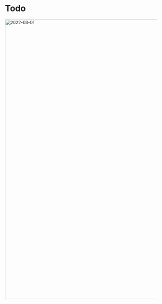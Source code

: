 # Todo

<img width="925" alt="2022-03-01" src="https://user-images.githubusercontent.com/63599802/156154875-04e83120-ebfb-4ccc-92b0-dee04f0a1cce.png">
